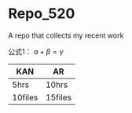 # Repo_520
A repo that collects my recent work

公式1：
$\alpha + \beta = \gamma$

| KAN  | AR    |
| ---- | ----- |
| 5hrs | 10hrs |
| 10files | 15files |

